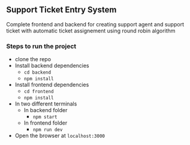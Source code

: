 ## Support Ticket Entry System
Complete frontend and backend for creating support agent and support ticket with automatic ticket assignement using round robin algorithm

### Steps to run the project
- clone the repo
- Install backend dependencies
  - `cd backend`
  - `npm install`
- Install frontend dependencies
  - `cd frontend`
  - `npm install`
- In two different terminals
  - In backend folder
    - `npm start`
  - In frontend folder
    - `npm run dev`
- Open the browser at `localhost:3000` 
